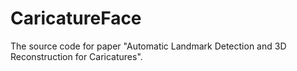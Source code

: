 # CaricatureFace
The source code for paper "Automatic Landmark Detection and 3D Reconstruction for Caricatures".
